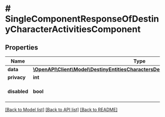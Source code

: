 # # SingleComponentResponseOfDestinyCharacterActivitiesComponent

## Properties

Name | Type | Description | Notes
------------ | ------------- | ------------- | -------------
**data** | [**\OpenAPI\Client\Model\DestinyEntitiesCharactersDestinyCharacterActivitiesComponent**](DestinyEntitiesCharactersDestinyCharacterActivitiesComponent.md) |  | [optional]
**privacy** | **int** |  | [optional]
**disabled** | **bool** | If true, this component is disabled. | [optional]

[[Back to Model list]](../../README.md#models) [[Back to API list]](../../README.md#endpoints) [[Back to README]](../../README.md)
